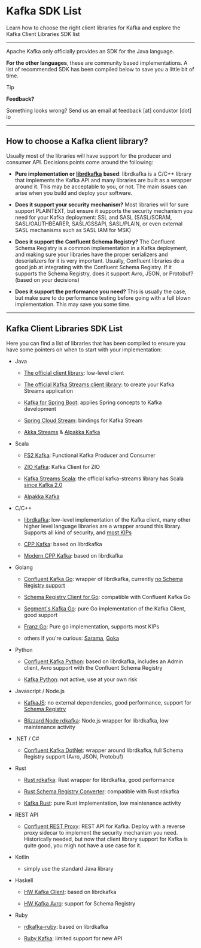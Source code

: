 Kafka SDK List
==============

Learn how to choose the right client libraries for Kafka and explore the Kafka Client Libraries SDK list

* * *

Apache Kafka only officially provides an SDK for the Java language.

**For the other languages**, these are community based implementations. A list of recommended SDK has been compiled below to save you a little bit of time.

> [!TIP]
> **Feedback?**
>
> Something looks wrong? Send us an email at feedback \[at\] conduktor \[dot\] io

* * *

How to choose a Kafka client library?
-------------------------------------

[](#How-to-choose-a-Kafka-client-library?-0)

Usually most of the libraries will have support for the producer and consumer API. Decisions points come around the following:

*   **Pure implementation or** [**librdkafka**](https://github.com/edenhill/librdkafka) **based**: librdkafka is a C/C++ library that implements the Kafka API and many libraries are built as a wrapper around it. This may be acceptable to you, or not. The main issues can arise when you build and deploy your software.
    
*   **Does it support your security mechanism?** Most libraries will for sure support PLAINTEXT, but ensure it supports the security mechanism you need for your Kafka deployment: SSL and SASL (SASL/SCRAM, SASL/OAUTHBEARER, SASL/GSSAPI, SASL/PLAIN, or even external SASL mechanisms such as SASL IAM for MSK)
    
*   **Does it support the** **Confluent Schema Registry?** The Confluent Schema Registry is a common implementation in a Kafka deployment, and making sure your libraries have the proper serializers and deserializers for it is very important. Usually, Confluent libraries do a good job at integrating with the Confluent Schema Registry. If it supports the Schema Registry, does it support Avro, JSON, or Protobuf? (based on your decisions)
    
*   **Does it support the performance you need?** This is usually the case, but make sure to do performance testing before going with a full blown implementation. This may save you some time.
    

* * *

Kafka Client Libraries SDK List
-------------------------------

[](#Kafka-Client-Libraries-SDK-List-1)

Here you can find a list of libraries that has been compiled to ensure you have some pointers on when to start with your implementation:

*   Java
    
    *   [The official client library](https://mvnrepository.com/artifact/org.apache.kafka/kafka-clients): low-level client
        
    *   [The official Kafka Streams client library](https://mvnrepository.com/artifact/org.apache.kafka/kafka-streams): to create your Kafka Streams application
        
    *   [Kafka for Spring Boot](https://spring.io/projects/spring-kafka): applies Spring concepts to Kafka development
        
    *   [Spring Cloud Stream](https://spring.io/projects/spring-cloud-stream): bindings for Kafka Stream
        
    *   [Akka Streams](https://doc.akka.io/docs/akka/current/stream/index.html) & [Alpakka Kafka](https://doc.akka.io/docs/alpakka-kafka/current/home.html)
        
*   Scala
    
    *   [FS2 Kafka](https://fd4s.github.io/fs2-kafka/): Functional Kafka Producer and Consumer
        
    *   [ZIO Kafka](https://github.com/zio/zio-kafka): Kafka Client for ZIO
        
    *   [Kafka Streams Scala](https://mvnrepository.com/artifact/org.apache.kafka/kafka-streams-scala): the official kafka-streams library has Scala [since Kafka 2.0](https://issues.apache.org/jira/browse/KAFKA-6670)
        
    *   [Alpakka Kafka](https://doc.akka.io/docs/alpakka-kafka/current/home.html)
        
*   C/C++
    
    *   [librdkafka](https://github.com/edenhill/librdkafka): low-level implementation of the Kafka client, many other higher level language libraries are a wrapper around this library. Supports all kind of security, and [most KIPs](https://github.com/edenhill/librdkafka/blob/master/INTRODUCTION.md#supported-kips)
        
    *   [CPP Kafka](https://github.com/mfontanini/cppkafka): based on librdkafka
        
    *   [Modern CPP Kafka](https://github.com/morganstanley/modern-cpp-kafka): based on librdkafka
        
*   Golang
    
    *   [Confluent Kafka Go](https://github.com/confluentinc/confluent-kafka-go): wrapper of librdkafka, currently [no Schema Registry support](https://github.com/confluentinc/confluent-kafka-go/issues/69)
        
    *   [Schema Registry Client for Go](https://github.com/riferrei/srclient): compatible with Confluent Kafka Go
        
    *   [Segment's Kafka Go](https://github.com/segmentio/kafka-go): pure Go implementation of the Kafka Client, good support
        
    *   [Franz Go](https://github.com/twmb/franz-go): Pure go implementation, supports most KIPs
        
    *   others if you're curious: [Sarama](https://github.com/Shopify/sarama), [Goka](https://github.com/lovoo/goka)
        
*   Python
    
    *   [Confluent Kafka Python](https://github.com/confluentinc/confluent-kafka-python): based on librdkafka, includes an Admin client, Avro support with the Confluent Schema Registry
        
    *   [Kafka Python](https://github.com/dpkp/kafka-python): not active, use at your own risk
        
*   Javascript / Node.js
    
    *   [KafkaJS](https://kafka.js.org/): no external dependencies, good performance, support for [Schema Registry](https://github.com/kafkajs/confluent-schema-registry)
        
    *   [Blizzard Node rdkafka](https://github.com/Blizzard/node-rdkafka): Node.js wrapper for librdkafka, low maintenance activity
        
*   .NET / C#
    
    *   [Confluent Kafka DotNet](https://github.com/confluentinc/confluent-kafka-dotnet): wrapper around librdkafka, full Schema Registry support (Avro, JSON, Protobuf)
        
*   Rust
    
    *   [Rust rdkafka](https://github.com/fede1024/rust-rdkafka): Rust wrapper for librdkafka, good performance
        
    *   [Rust Schema Registry Converter](https://github.com/gklijs/schema_registry_converter): compatible with Rust rdkafka
        
    *   [Kafka Rust](https://github.com/kafka-rust/kafka-rust): pure Rust implementation, low maintenance activity
        
*   REST API
    
    *   [Confluent REST Proxy](https://github.com/confluentinc/kafka-rest): REST API for Kafka. Deploy with a reverse proxy sidecar to implement the security mechanism you need. Historically needed, but now that client library support for Kafka is quite good, you migh not have a use case for it.
        
*   Kotlin
    
    *   simply use the standard Java library
        
*   Haskell
    
    *   [HW Kafka Client](https://github.com/haskell-works/hw-kafka-client): based on librdkafka
        
    *   [HW Kafka Avro](https://github.com/haskell-works/hw-kafka-avro): support for Schema Registry
        
*   Ruby
    
    *   [rdkafka-ruby](https://github.com/appsignal/rdkafka-ruby): based on librdkafka
        
    *   [Ruby Kafka](https://github.com/zendesk/ruby-kafka): limited support for new API